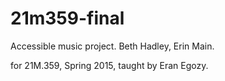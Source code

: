 # 21m359-final
Accessible music project.
Beth Hadley, Erin Main.

for 21M.359, Spring 2015, taught by Eran Egozy.
